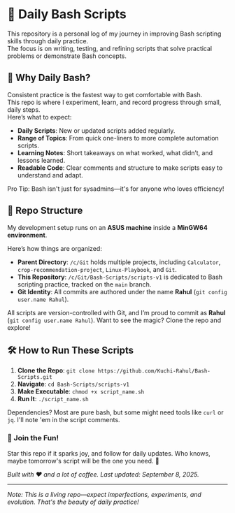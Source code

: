 # 🚀 Daily Bash Scripts

This repository is a personal log of my journey in improving Bash scripting skills through daily practice.  
The focus is on writing, testing, and refining scripts that solve practical problems or demonstrate Bash concepts.  



## 🌈 Why Daily Bash? 

Consistent practice is the fastest way to get comfortable with Bash.  
This repo is where I experiment, learn, and record progress through small, daily steps.  
Here’s what to expect:  

- **Daily Scripts**: New or updated scripts added regularly.  
- **Range of Topics**: From quick one-liners to more complete automation scripts.  
- **Learning Notes**: Short takeaways on what worked, what didn’t, and lessons learned.  
- **Readable Code**: Clear comments and structure to make scripts easy to understand and adapt.  

Pro Tip: Bash isn't just for sysadmins—it's for anyone who loves efficiency!  



## 📂 Repo Structure
My development setup runs on an **ASUS machine** inside a **MinGW64 environment**.  

Here’s how things are organized:  

- **Parent Directory**: `/c/Git` holds multiple projects, including `Calculator`, `crop-recommendation-project`, `Linux-Playbook`, and `Git`.  
- **This Repository**: `/c/Git/Bash-Scripts/scripts-v1` is dedicated to Bash scripting practice, tracked on the `main` branch.  
- **Git Identity**: All commits are authored under the name **Rahul** (`git config user.name Rahul`).  

All scripts are version-controlled with Git, and I’m proud to commit as **Rahul** (`git config user.name Rahul`). Want to see the magic? Clone the repo and explore!



## 🛠️ How to Run These Scripts  

1. **Clone the Repo**: `git clone https://github.com/Kuchi-Rahul/Bash-Scripts.git`
2. **Navigate**: `cd Bash-Scripts/scripts-v1`
3. **Make Executable**: `chmod +x script_name.sh`
4. **Run It**: `./script_name.sh`

Dependencies? Most are pure bash, but some might need tools like `curl` or `jq`. I'll note 'em in the script comments.  



### 🎉 Join the Fun!  

Star this repo if it sparks joy, and follow for daily updates. Who knows, maybe tomorrow's script will be the one you need. 🌟  

*Built with ❤️ and a lot of coffee. Last updated: September 8, 2025.*  

---

*Note: This is a living repo—expect imperfections, experiments, and evolution. That's the beauty of daily practice!*
